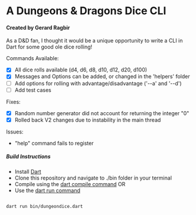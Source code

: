 # A Dungeons & Dragons Dice CLI

<h4>Created by Gerard Ragbir</h4>

As a D&D fan, I thought it would be a unique opportunity to write a CLI in Dart for some good ole dice rolling!

Commands Available:

- [X] All dice rolls available (d4, d6, d8, d10, d12, d20, d100)
- [X] Messages and Options can be added, or changed in the 'helpers' folder
- [ ] Add options for rolling with advantage/disadvantage ('--a' and '--d')
- [ ] Add test cases

Fixes:

- [X] Random number generator did not account for returning the integer "0"
- [X] Rolled back V2 changes due to instability in the main thread

Issues:

- "help" command fails to register

<h5> Build Instructions </h5>

- Install [Dart](https://dart.dev/get-dart)
- Clone this repository and navigate to ./bin folder in your terminal
- Compile using the [dart compile command](https://dart.dev/tools/dart-compile)
  OR
- Use the [dart run command](https://dart.dev/tools/dart-run)

<pre><code>
dart run bin/dungeondice.dart
</code></pre>

